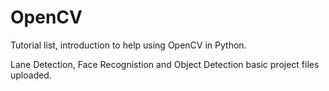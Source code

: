 # OpenCV
Tutorial list, introduction to help using OpenCV in Python.

Lane Detection, Face Recognistion and Object Detection basic project files uploaded.

